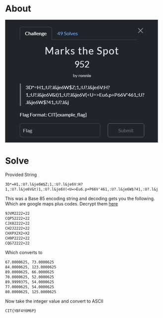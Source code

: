 # About
![](../Images/Pasted%20image%2020250428085257.png)

# Solve
Provided String

```
3D*=H1,:U?.l&je6W$Z;1,:U?.l&je6V:H?1,:U?.l&je6V&t)1,:U?.l&je6V(<U=>Eu6.p+P66V'461,:U?.l&je6W$?41,:U?.l&j
```

This was a Base 85 encoding string and decoding gets you the following. Which are google maps plus codes. Decrypt them [here](https://www.dcode.fr/open-location-code)
```
9JVM2222+22  
CQP52222+22  
CJX82222+22  
CH2J2222+22  
CHXPX2X2+X2  
CH9P2222+22  
CQG72222+22
```

Which converts to 

```
67.0000625, 73.0000625
84.0000625, 123.0000625
89.0000625, 66.0000625
70.0000625, 52.0000625
89.9999375, 54.0000625
77.0000625, 54.0000625
80.0000625, 125.0000625
```

Now take the integer value and convert to ASCII

```
CIT{YBF4Y6M6P}
```
